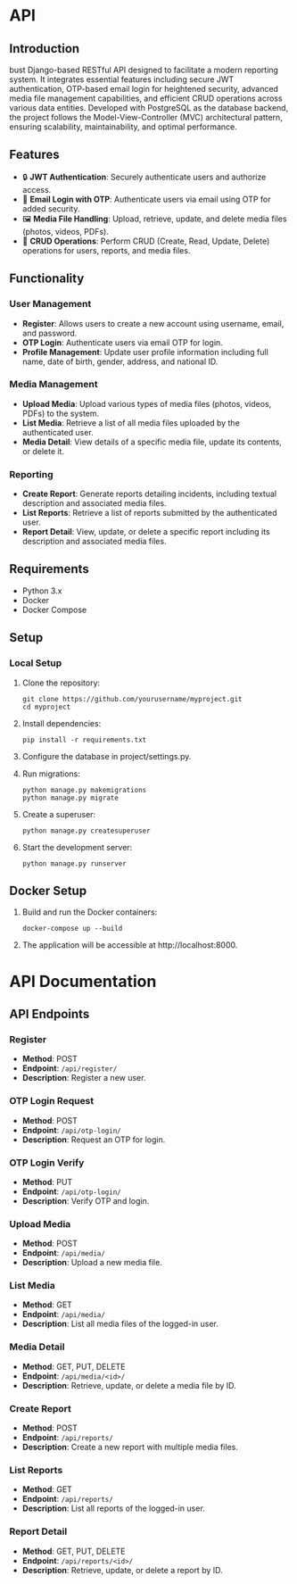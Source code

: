 # API

## Introduction

bust Django-based RESTful API designed to facilitate a modern reporting system. It integrates essential features including secure JWT authentication, OTP-based email login for heightened security, advanced media file management capabilities, and efficient CRUD operations across various data entities. Developed with PostgreSQL as the database backend, the project follows the Model-View-Controller (MVC) architectural pattern, ensuring scalability, maintainability, and optimal performance.

## Features

- 🔒 **JWT Authentication**: Securely authenticate users and authorize access.
- 📧 **Email Login with OTP**: Authenticate users via email using OTP for added security.
- 🖼️ **Media File Handling**: Upload, retrieve, update, and delete media files (photos, videos, PDFs).
- 🔄 **CRUD Operations**: Perform CRUD (Create, Read, Update, Delete) operations for users, reports, and media files.

## Functionality

### User Management

- **Register**: Allows users to create a new account using username, email, and password.
- **OTP Login**: Authenticate users via email OTP for login.
- **Profile Management**: Update user profile information including full name, date of birth, gender, address, and national ID.

### Media Management

- **Upload Media**: Upload various types of media files (photos, videos, PDFs) to the system.
- **List Media**: Retrieve a list of all media files uploaded by the authenticated user.
- **Media Detail**: View details of a specific media file, update its contents, or delete it.

### Reporting

- **Create Report**: Generate reports detailing incidents, including textual description and associated media files.
- **List Reports**: Retrieve a list of reports submitted by the authenticated user.
- **Report Detail**: View, update, or delete a specific report including its description and associated media files.


## Requirements

- Python 3.x
- Docker
- Docker Compose

## Setup

### Local Setup

1. Clone the repository:
   ```
   git clone https://github.com/yourusername/myproject.git
   cd myproject
   ```

2. Install dependencies:
    ```
   pip install -r requirements.txt
   ```

3. Configure the database in project/settings.py.

4. Run migrations:
    ```
    python manage.py makemigrations
    python manage.py migrate
    ```

5. Create a superuser:
    ```
    python manage.py createsuperuser
    ```

6. Start the development server:
   ```
   python manage.py runserver
   ```

## Docker Setup

1. Build and run the Docker containers:
    ```
    docker-compose up --build
    ```
2. The application will be accessible at http://localhost:8000.


# API Documentation

## API Endpoints

### Register
- **Method**: POST
- **Endpoint**: `/api/register/`
- **Description**: Register a new user.

### OTP Login Request
- **Method**: POST
- **Endpoint**: `/api/otp-login/`
- **Description**: Request an OTP for login.

### OTP Login Verify
- **Method**: PUT
- **Endpoint**: `/api/otp-login/`
- **Description**: Verify OTP and login.

### Upload Media
- **Method**: POST
- **Endpoint**: `/api/media/`
- **Description**: Upload a new media file.

### List Media
- **Method**: GET
- **Endpoint**: `/api/media/`
- **Description**: List all media files of the logged-in user.

### Media Detail
- **Method**: GET, PUT, DELETE
- **Endpoint**: `/api/media/<id>/`
- **Description**: Retrieve, update, or delete a media file by ID.

### Create Report
- **Method**: POST
- **Endpoint**: `/api/reports/`
- **Description**: Create a new report with multiple media files.

### List Reports
- **Method**: GET
- **Endpoint**: `/api/reports/`
- **Description**: List all reports of the logged-in user.

### Report Detail
- **Method**: GET, PUT, DELETE
- **Endpoint**: `/api/reports/<id>/`
- **Description**: Retrieve, update, or delete a report by ID.

